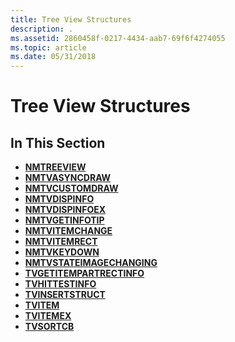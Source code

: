 ```yaml
---
title: Tree View Structures
description: .
ms.assetid: 2860458f-0217-4434-aab7-69f6f4274055
ms.topic: article
ms.date: 05/31/2018
---
```


# Tree View Structures

## In This Section

-   [**NMTREEVIEW**](/windows/desktop/api/Commctrl/ns-commctrl-tagnmtreeviewa)
-   [**NMTVASYNCDRAW**](/windows/desktop/api/Commctrl/ns-commctrl-tagnmtvasyncdraw)
-   [**NMTVCUSTOMDRAW**](/windows/desktop/api/Commctrl/ns-commctrl-tagnmtvcustomdraw)
-   [**NMTVDISPINFO**](/windows/desktop/api/Commctrl/ns-commctrl-tagtvdispinfoa)
-   [**NMTVDISPINFOEX**](/windows/desktop/api/Commctrl/ns-commctrl-tagtvdispinfoexa)
-   [**NMTVGETINFOTIP**](/windows/desktop/api/Commctrl/ns-commctrl-tagnmtvgetinfotipa)
-   [**NMTVITEMCHANGE**](/windows/desktop/api/Commctrl/ns-commctrl-tagtvitemchange)
-   [**NMTVITEMRECT**](https://msdn.microsoft.com/en-us/library/Bb773428(v=VS.85).aspx)
-   [**NMTVKEYDOWN**](/windows/desktop/api/Commctrl/ns-commctrl-tagtvkeydown)
-   [**NMTVSTATEIMAGECHANGING**](/windows/desktop/api/Commctrl/ns-commctrl-tagnmtvstateimagechanging)
-   [**TVGETITEMPARTRECTINFO**](/windows/desktop/api/Commctrl/ns-commctrl-tagtvgetitempartrectinfo)
-   [**TVHITTESTINFO**](/windows/desktop/api/Commctrl/ns-commctrl-tagtvhittestinfo)
-   [**TVINSERTSTRUCT**](/windows/desktop/api/Commctrl/ns-commctrl-tagtvinsertstructa)
-   [**TVITEM**](/windows/desktop/api/Commctrl/ns-commctrl-tagtvitema)
-   [**TVITEMEX**](/windows/desktop/api/Commctrl/ns-commctrl-tagtvitemexa)
-   [**TVSORTCB**](/windows/desktop/api/Commctrl/ns-commctrl-tagtvsortcb)

 

 




